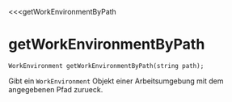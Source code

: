 ﻿<<<getWorkEnvironmentByPath

# getWorkEnvironmentByPath

```fnpreview
WorkEnvironment getWorkEnvironmentByPath(string path);
```
Gibt ein ```WorkEnvironment``` Objekt einer Arbeitsumgebung mit dem angegebenen Pfad zurueck.